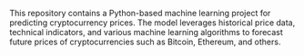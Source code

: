 This repository contains a Python-based machine learning project for predicting cryptocurrency prices. The model leverages historical price data, technical indicators, and various machine learning algorithms to forecast future prices of cryptocurrencies such as Bitcoin, Ethereum, and others.
